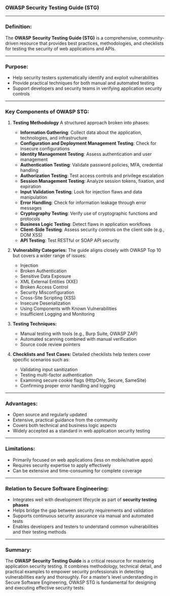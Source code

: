 ### OWASP Security Testing Guide (STG)

---

### **Definition:**

The **OWASP Security Testing Guide (STG)** is a comprehensive, community-driven resource that provides best practices, methodologies, and checklists for testing the security of web applications and APIs.

---

### **Purpose:**

* Help security testers systematically identify and exploit vulnerabilities
* Provide practical techniques for both manual and automated testing
* Support developers and security teams in verifying application security controls

---

### **Key Components of OWASP STG:**

1. **Testing Methodology**
   A structured approach broken into phases:

   * **Information Gathering**: Collect data about the application, technologies, and infrastructure
   * **Configuration and Deployment Management Testing**: Check for insecure configurations
   * **Identity Management Testing**: Assess authentication and user management
   * **Authentication Testing**: Validate password policies, MFA, credential handling
   * **Authorization Testing**: Test access controls and privilege escalation
   * **Session Management Testing**: Analyze session tokens, fixation, and expiration
   * **Input Validation Testing**: Look for injection flaws and data manipulation
   * **Error Handling**: Check for information leakage through error messages
   * **Cryptography Testing**: Verify use of cryptographic functions and protocols
   * **Business Logic Testing**: Detect flaws in application workflows
   * **Client-Side Testing**: Assess security controls on the client side (e.g., DOM XSS)
   * **API Testing**: Test RESTful or SOAP API security

2. **Vulnerability Categories:**
   The guide aligns closely with OWASP Top 10 but covers a wider range of issues:

   * Injection
   * Broken Authentication
   * Sensitive Data Exposure
   * XML External Entities (XXE)
   * Broken Access Control
   * Security Misconfiguration
   * Cross-Site Scripting (XSS)
   * Insecure Deserialization
   * Using Components with Known Vulnerabilities
   * Insufficient Logging and Monitoring

3. **Testing Techniques:**

   * Manual testing with tools (e.g., Burp Suite, OWASP ZAP)
   * Automated scanning combined with manual verification
   * Source code review pointers

4. **Checklists and Test Cases:**
   Detailed checklists help testers cover specific scenarios such as:

   * Validating input sanitization
   * Testing multi-factor authentication
   * Examining secure cookie flags (HttpOnly, Secure, SameSite)
   * Confirming proper error handling and logging

---

### **Advantages:**

* Open source and regularly updated
* Extensive, practical guidance from the community
* Covers both technical and business logic aspects
* Widely accepted as a standard in web application security testing

---

### **Limitations:**

* Primarily focused on web applications (less on mobile/native apps)
* Requires security expertise to apply effectively
* Can be extensive and time-consuming for complete coverage

---

### **Relation to Secure Software Engineering:**

* Integrates well with development lifecycle as part of **security testing phases**
* Helps bridge the gap between security requirements and validation
* Supports continuous security assurance via manual and automated tests
* Enables developers and testers to understand common vulnerabilities and their testing methods

---

### **Summary:**

The **OWASP Security Testing Guide** is a critical resource for mastering application security testing. It combines methodology, technical detail, and practical examples to empower security professionals in detecting vulnerabilities early and thoroughly. For a master’s level understanding in Secure Software Engineering, OWASP STG is fundamental for designing and executing effective security tests.
